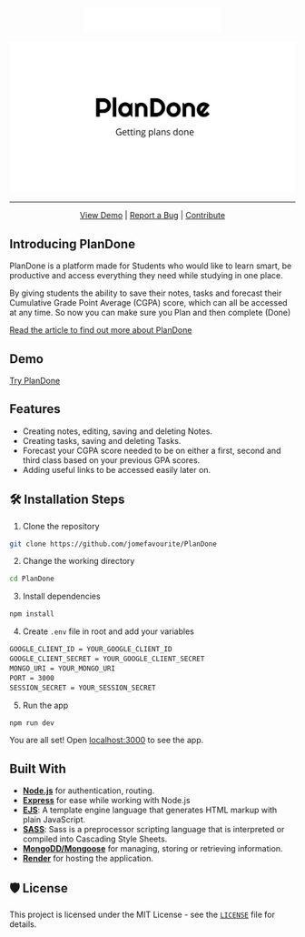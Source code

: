 <p align="center">
<img src="./public/images/PlanDone-white.svg" alt="plandone" >
</p>

<img src="./public/images/plandone-cover.png" alt="plandone cover" />

---

<p align="center">
  <a href="https://plandone-student.herokuapp.com/">View Demo</a> | 
  <a href="https://github.com/jomefavourite/PlanDone/issues">Report a Bug</a>  |
  <a href="https://github.com/jomefavourite/PlanDone/pulls">Contribute</a>
</p>

## Introducing PlanDone

PlanDone is a platform made for Students who would like to learn smart, be productive and access everything they need while studying in one place.

By giving students the ability to save their notes, tasks and forecast their Cumulative Grade Point Average (CGPA) score, which can all be accessed at any time. So now you can make sure you Plan and then complete (Done)

[Read the article to find out more about PlanDone](https://favouritejome.hashnode.dev/introducing-plandone-getting-plans-done)

## Demo

[Try PlanDone](https://plandone-student.herokuapp.com/)

## Features

- Creating notes, editing, saving and deleting Notes.
- Creating tasks, saving and deleting Tasks.
- Forecast your CGPA score needed to be on either a first, second and third class based on your previous GPA scores.
- Adding useful links to be accessed easily later on.

## 🛠️ Installation Steps

1. Clone the repository

```bash
git clone https://github.com/jomefavourite/PlanDone
```

2. Change the working directory

```bash
cd PlanDone
```

3. Install dependencies

```bash
npm install
```

4. Create `.env` file in root and add your variables

```bash
GOOGLE_CLIENT_ID = YOUR_GOOGLE_CLIENT_ID
GOOGLE_CLIENT_SECRET = YOUR_GOOGLE_CLIENT_SECRET
MONGO_URI = YOUR_MONGO_URI
PORT = 3000
SESSION_SECRET = YOUR_SESSION_SECRET
```

5. Run the app

```bash
npm run dev
```

You are all set! Open [localhost:3000](http://localhost:3000/) to see the app.

## Built With

- **[Node.js](https://nodejs.org/en/)** for authentication, routing.
- **[Express](https://expressjs.com/)** for ease while working with Node.js
- **[EJS](https://ejs.co/)**: A template engine language that generates HTML markup with plain JavaScript.
- **[SASS](https://sass-lang.com/)**: Sass is a preprocessor scripting language that is interpreted or compiled into Cascading Style Sheets.
- **[MongoDD/Mongoose](https://www.mongodb.com/)** for managing, storing or retrieving information.
- **[Render](https://render.com/)** for hosting the application.

## 🛡️ License

This project is licensed under the MIT License - see the [`LICENSE`](LICENSE) file for details.
